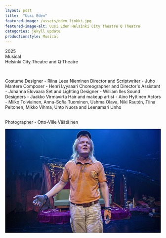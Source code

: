 ```yaml
---
layout: post
title:  "Uusi Eden"
featured-image: /assets/eden_linkki.jpg
featured-image-alt: Uusi Eden Helsinki City theatre Q Theatre
categories: jekyll update
productionstyle: Musical
---
```

  2025  
  Musical  
  Helsinki City Theatre and Q Theatre  
  
  <br/>
<p></p>
  Costume Designer - Riina Leea Nieminen  
  Director and Scriptwriter - Juho Mantere  
  Composer - Henri Lyysaari  
  Choreographer and Director's Assistant - Johanna Elovaara  
  Set and Lighting Designer - William Iles  
  Sound Designers - Jaakko Virmavirta  
  Hair and makeup artist - Aino Hyttinen  
  Actors - Miiko Toiviainen, Anna-Sofia Tuominen, Ushma Olava, Niki Rautén, Tiina Peltonen, Mikko Vihma, Unto Nuora and Leenamari Unho     
  <br/>

<div class="post-text-alone">  

</div>  
<p></p>
  
  <br/>
  Photographer - Otto-Ville Väätäinen


  ![alt text](/assets/projects/eden1.jpg) 




  